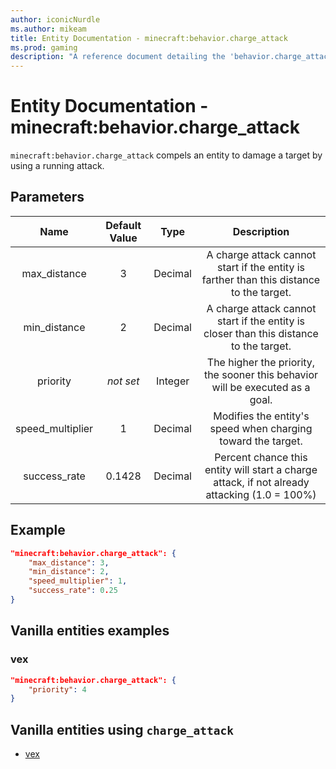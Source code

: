 ```yaml
---
author: iconicNurdle
ms.author: mikeam
title: Entity Documentation - minecraft:behavior.charge_attack
ms.prod: gaming
description: "A reference document detailing the 'behavior.charge_attack' entity goal"
---
```


# Entity Documentation - minecraft:behavior.charge_attack

`minecraft:behavior.charge_attack` compels an entity to damage a target by using a running attack.

## Parameters

| Name| Default Value| Type| Description |
|:-----------:|:-----------:|:-----------:|:-----------:|
| max_distance| 3| Decimal| A charge attack cannot start if the entity is farther than this distance to the target. |
| min_distance| 2| Decimal| A charge attack cannot start if the entity is closer than this distance to the target. |
|priority|*not set*|Integer|The higher the priority, the sooner this behavior will be executed as a goal.|
| speed_multiplier| 1| Decimal| Modifies the entity's speed when charging toward the target. |
| success_rate| 0.1428| Decimal| Percent chance this entity will start a charge attack, if not already attacking (1.0 = 100%) |

## Example

```json
"minecraft:behavior.charge_attack": {
    "max_distance": 3,
    "min_distance": 2,
    "speed_multiplier": 1,
    "success_rate": 0.25
}
```

## Vanilla entities examples

### vex

```json
"minecraft:behavior.charge_attack": {
    "priority": 4
}
```

## Vanilla entities using `charge_attack`

- [vex](../../../../Source/VanillaBehaviorPack_Snippets/entities/vex.md)
